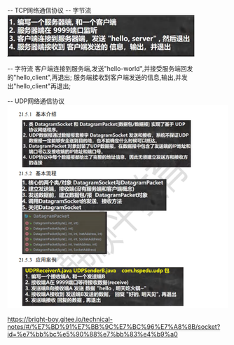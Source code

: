 -- TCP网络通信协议
-- 字节流
![img.png](img.png)

-- 字符流
客户端连接到服务端,发送"hello-world",并接受服务端回发的"hello,client",再退出;
服务端接收到客户端发送的信息,输出,并发出"hello,client"再退出;


-- UDP网络通信协议
![img_1.png](img_1.png)

https://bright-boy.gitee.io/technical-notes/#/%E7%BD%91%E7%BB%9C%E7%BC%96%E7%A8%8B/socket?id=%e7%bb%bc%e5%90%88%e7%bb%83%e4%b9%a0
